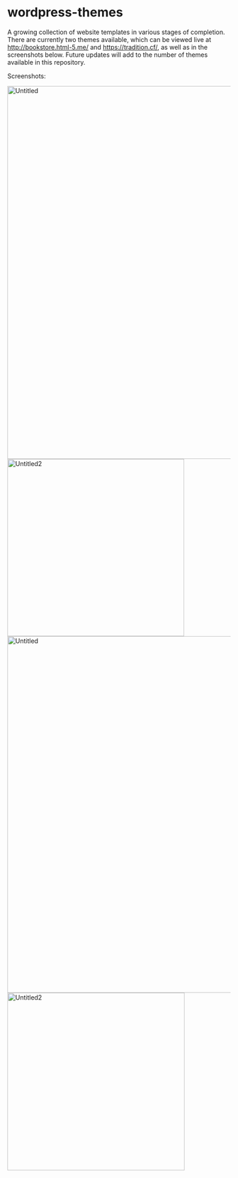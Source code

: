 # wordpress-themes
A growing collection of website templates in various stages of completion. There are currently two themes available, which can be viewed live at http://bookstore.html-5.me/ and https://tradition.cf/, as well as in the screenshots below. Future updates will add to the number of themes available in this repository.


Screenshots:

<img width="840" alt="Untitled" src="https://user-images.githubusercontent.com/80986857/141015611-9222e0a2-875d-43a2-8aa7-a3bf7cc93df3.png">

<img width="399" alt="Untitled2" src="https://user-images.githubusercontent.com/80986857/141015650-d4362c54-f229-449a-83d8-d5c7ee29c9a5.png">

<img width="803" alt="Untitled" src="https://user-images.githubusercontent.com/80986857/149635987-292ac9de-06b6-47be-bffa-b48fa663b308.png">

<img width="400" alt="Untitled2" src="https://user-images.githubusercontent.com/80986857/149635988-716c8f0f-7a34-4b86-83ac-3a29e7648e23.png">
